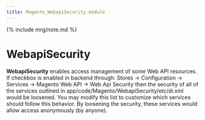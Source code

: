 ```yaml
---
title: Magento_WebapiSecurity module
---
```


{% include mrg/note.md %}

# WebapiSecurity

**WebapiSecurity** enables access management of some Web API resources.
If checkbox is enabled in backend through: Stores -> Configuration -> Services -> Magento Web API -> Web Api Security
then the security of all of the services outlined in app/code/Magento/WebapiSecurity/etc/di.xml would be loosened. You may modify this list to customize which services should follow this behavior.
By loosening the security, these services would allow access anonymously (by anyone).
